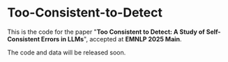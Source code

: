 # Too-Consistent-to-Detect

This is the code for the paper "**Too Consistent to Detect: A Study of Self-Consistent Errors in LLMs**", accepted at **EMNLP 2025 Main**.

The code and data will be released soon.